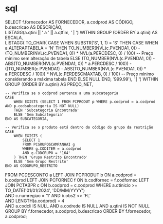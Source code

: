 # sql

SELECT 
    f.fornecedor AS FORNECEDOR,
    a.codprod AS CÓDIGO,       
    b.descricao AS DESCRIÇÃO,  
    LISTAGG(a.qtini || ' a ' || a.qtfim, ' | ') WITHIN GROUP (ORDER BY a.qtini) AS ESCALA,  
    LISTAGG(
        TO_CHAR(
            CASE 
                WHEN SUBSTR('S', 1, 1) = 'S' THEN 
                    CASE 
                        WHEN a.ALTERAPTABELA = 'N' THEN 
                            TO_NUMBER(NVL(c.PVENDA1, 0)) - (TO_NUMBER(NVL(c.PVENDA1, 0)) * NVL(a.PERCDESC, 0) / 100)  -- Preço mínimo sem alteração de tabela
                        ELSE 
                            (TO_NUMBER(NVL(c.PVENDA1, 0)) - ABS(TO_NUMBER(NVL(c.PVENDA1, 0)) * a.PERCDESC / 100)) 
                            - ((TO_NUMBER(c.PVENDA1) - ABS(TO_NUMBER(NVL(c.PVENDA1, 0)) * a.PERCDESC / 100)) 
                               * NVL(c.PERDESCMAXTAB, 0) / 100)  -- Preço mínimo considerando a máxima tabela
                    END 
                ELSE NULL 
            END, '999.99'), 
        ' | ') WITHIN GROUP (ORDER BY a.qtini) AS PREÇO_NET,
    
    -- Verifica se o codprod pertence a uma subcategoria
    CASE
        WHEN EXISTS (SELECT 1 FROM PCPRODUT p WHERE p.codprod = a.codprod AND p.codsubcategoria IS NOT NULL) 
        THEN 'Subcategoria Encontrada'
        ELSE 'Sem Subcategoria'
    END AS SUBCATEGORIA,
    
    -- Verifica se o produto está dentro do código do grupo da restrição
    CASE
        WHEN EXISTS (
            SELECT 1 
            FROM PCGRUPOSCAMPANHAI g 
            WHERE g.CODITEM = a.codprod 
            AND g.CODGRUPO = '164'
        ) THEN 'Grupo Restrito Encontrado'
        ELSE 'Sem Grupo Restrito'
    END AS CODGRUPO_RESTRITO

FROM 
    PCDESCONTO a
LEFT JOIN
    PCPRODUT b ON a.codprod = b.codprod
LEFT JOIN 
    PCFORNEC f ON b.codfornec = f.codfornec
LEFT JOIN 
    PCTABPR c ON b.codprod = c.codprod
WHERE 
    a.dtinicio >= TO_DATE('01/01/2024', 'DD/MM/YYYY')  
    AND c.numregiao = '1'
    AND b.obs2 <> 'FL'  
    AND LENGTH(a.codprod) = 4  
    AND a.codcli IS NULL 
    AND a.codrede IS NULL 
    AND a.qtini IS NOT NULL 
GROUP BY 
    f.fornecedor, a.codprod, b.descricao
ORDER BY 
    f.fornecedor, a.codprod;